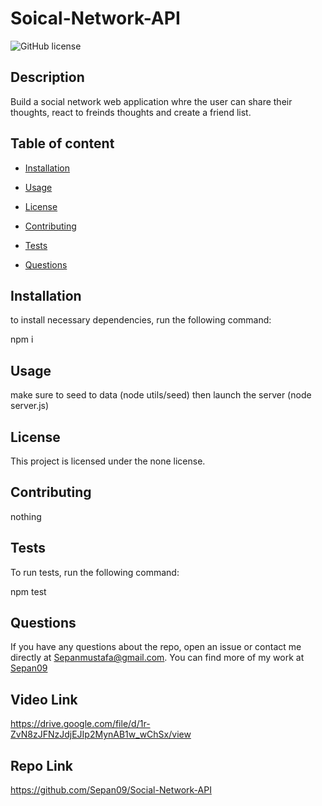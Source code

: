 
# Soical-Network-API
![GitHub license](https://img.shields.io/badge/license-none-blue.svg)


## Description
Build a social network web application whre the user can share their thoughts, react to freinds thoughts and create a friend list.

## Table of content
* [Installation](#installation)

* [Usage](#usage)

* [License](#license)

* [Contributing](#contributing)

* [Tests](#tests)

* [Questions](#questions)

## Installation
to install necessary dependencies, run the following command:

npm i

## Usage 
make sure to seed to data (node utils/seed) then launch the server (node server.js)

## License 
This project is licensed under the none license.

## Contributing 
nothing

## Tests 
To run tests, run the following command:

npm test

## Questions
If you have any questions about the repo, open an issue or contact me directly at Sepanmustafa@gmail.com. You can find more of my work at [Sepan09](https://github.com/Sepan09)

## Video Link 
https://drive.google.com/file/d/1r-ZvN8zJFNzJdjEJIp2MynAB1w_wChSx/view

## Repo Link
https://github.com/Sepan09/Social-Network-API
